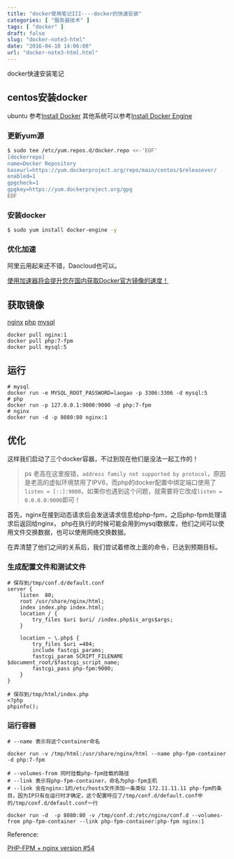 ```yaml
---
title: "docker使用笔记III----docker的快速安装"
categories: [ "服务器技术" ]
tags: [ "docker" ]
draft: false
slug: "docker-note3-html"
date: "2016-04-10 14:06:00"
url: "docker-note3-html.html"
---
```


docker快速安装笔记


<!--more-->

## centos安装docker

ubuntu 参考[Install Docker][1]
其他系统可以参考[Install Docker Engine][2]

### 更新yum源

```bash
$ sudo tee /etc/yum.repos.d/docker.repo <<-'EOF'
[dockerrepo]
name=Docker Repository
baseurl=https://yum.dockerproject.org/repo/main/centos/$releasever/
enabled=1
gpgcheck=1
gpgkey=https://yum.dockerproject.org/gpg
EOF
```

### 安装docker

```bash
$ sudo yum install docker-engine -y
```

### 优化加速

阿里云用起来还不错，Daocloud也可以。

[使用加速器将会提升您在国内获取Docker官方镜像的速度！][3] 

## 获取镜像

[nginx][4]
[php][5]
[mysql][6]

```
docker pull nginx:1
docker pull php:7-fpm
docker pull mysql:5
```

## 运行

```
# mysql
docker run -e MYSQL_ROOT_PASSWORD=laogao -p 3306:3306 -d mysql:5
# php
docker run -p 127.0.0.1:9000:9000 -d php:7-fpm
# nginx
docker run -d -p 8080:80 nginx:1
```

## 优化

这样我们启动了三个docker容器，不过到现在他们是没法一起工作的！

> ps 老高在这里报错，`address family not supported by protocol`，原因是老高的虚拟环境禁用了IPV6，而php的docker配置中绑定端口使用了`listen = [::]:9000`，如果你也遇到这个问题，就需要将它改成`listen = 0.0.0.0:9000`即可！


首先，nginx在接到动态请求后会发送请求信息给php-fpm，之后php-fpm处理请求后返回给nginx，
php在执行的时候可能会用到mysql数据库，他们之间可以使用文件交换数据，也可以使用网络交换数据。

在弄清楚了他们之间的关系后，我们尝试着修改上面的命令，已达到预期目标。

### 生成配置文件和测试文件

```
# 保存到/tmp/conf.d/default.conf
server {
    listen  80;
    root /usr/share/nginx/html;
    index index.php index.html;
    location / {
        try_files $uri $uri/ /index.php$is_args$args;
    }

    location ~ \.php$ {
        try_files $uri =404;
        include fastcgi_params;
        fastcgi_param SCRIPT_FILENAME $document_root/$fastcgi_script_name;
        fastcgi_pass php-fpm:9000;
    }
}

# 保存到/tmp/html/index.php
<?php
phpinfo();

```

### 运行容器

```
# --name 表示将这个container命名

docker run -v /tmp/html:/usr/share/nginx/html --name php-fpm-container -d php:7-fpm

# --volumes-from 同时挂载php-fpm挂载的路径
# --link 表示将php-fpm-container，命名为php-fpm主机
# --link 会在nginx:1的/etc/hosts文件添加一条类似 172.11.11.11 php-fpm的条目，因为IP只有在运行时才确定，这个配置呼应了/tmp/conf.d/default.conf中的/tmp/conf.d/default.conf一行

docker run -d  -p 8080:80 -v /tmp/conf.d:/etc/nginx/conf.d --volumes-from php-fpm-container --link php-fpm-container:php-fpm nginx:1
```



Reference:

[PHP-FPM + nginx version #54][7]


  [1]: https://docs.docker.com/linux/step_one/
  [2]: https://docs.docker.com/engine/installation/
  [3]: https://cr.console.aliyun.com/#/docker/booster
  [4]: https://hub.docker.com/_/nginx/
  [5]: https://hub.docker.com/_/php/
  [6]: https://hub.docker.com/_/mysql/
  [7]: https://github.com/docker-library/php/issues/54